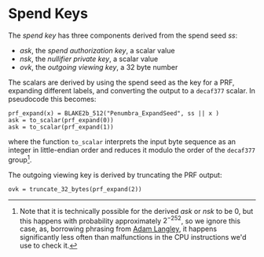 # Spend Keys

The *spend key* has three components derived from the spend seed $ss$:

* $ask$, the *spend authorization key*, a scalar value
* $nsk$, the *nullifier private key*, a scalar value
* $ovk$, the *outgoing viewing key*, a 32 byte number

The scalars are derived by using the spend seed as the key for a PRF,
expanding different labels, and converting the output to a `decaf377` scalar.
In pseudocode this becomes:

```
prf_expand(x) = BLAKE2b_512("Penumbra_ExpandSeed", ss || x )
ask = to_scalar(prf_expand(0))
ask = to_scalar(prf_expand(1))
```
where the function `to_scalar` interprets the input byte sequence as an integer
in little-endian order and reduces it modulo the order of the `decaf377` group[^1].

The outgoing viewing key is derived by truncating the PRF output:
```
ovk = truncate_32_bytes(prf_expand(2))
```

[^1]: Note that it is technically possible for the derived $ask$ or $nsk$ to be
$0$, but this happens with probability approximately $2^{-252}$, so we ignore
this case, as, borrowing phrasing from [Adam Langley][agl_elligator], it happens
significantly less often than malfunctions in the CPU instructions we'd use to
check it.

[agl_elligator]: https://www.imperialviolet.org/2013/12/25/elligator.html